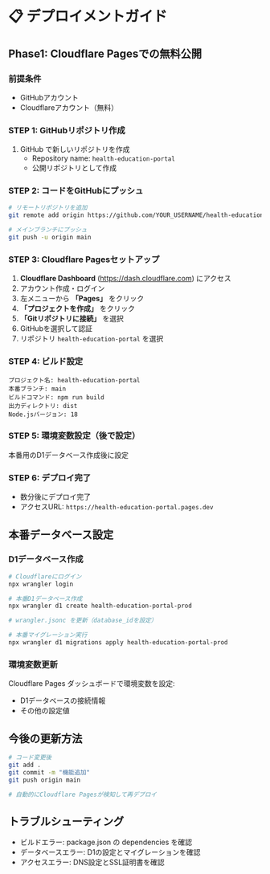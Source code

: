 # 📋 デプロイメントガイド

## Phase1: Cloudflare Pagesでの無料公開

### 前提条件
- GitHubアカウント
- Cloudflareアカウント（無料）

### STEP 1: GitHubリポジトリ作成
1. GitHub で新しいリポジトリを作成
   - Repository name: `health-education-portal`
   - 公開リポジトリとして作成

### STEP 2: コードをGitHubにプッシュ
```bash
# リモートリポジトリを追加
git remote add origin https://github.com/YOUR_USERNAME/health-education-portal.git

# メインブランチにプッシュ
git push -u origin main
```

### STEP 3: Cloudflare Pagesセットアップ
1. **Cloudflare Dashboard** (https://dash.cloudflare.com) にアクセス
2. アカウント作成・ログイン
3. 左メニューから **「Pages」** をクリック
4. **「プロジェクトを作成」** をクリック
5. **「Gitリポジトリに接続」** を選択
6. GitHubを選択して認証
7. リポジトリ `health-education-portal` を選択

### STEP 4: ビルド設定
```
プロジェクト名: health-education-portal
本番ブランチ: main
ビルドコマンド: npm run build
出力ディレクトリ: dist
Node.jsバージョン: 18
```

### STEP 5: 環境変数設定（後で設定）
本番用のD1データベース作成後に設定

### STEP 6: デプロイ完了
- 数分後にデプロイ完了
- アクセスURL: `https://health-education-portal.pages.dev`

## 本番データベース設定

### D1データベース作成
```bash
# Cloudflareにログイン
npx wrangler login

# 本番D1データベース作成
npx wrangler d1 create health-education-portal-prod

# wrangler.jsonc を更新（database_idを設定）

# 本番マイグレーション実行
npx wrangler d1 migrations apply health-education-portal-prod
```

### 環境変数更新
Cloudflare Pages ダッシュボードで環境変数を設定:
- D1データベースの接続情報
- その他の設定値

## 今後の更新方法
```bash
# コード変更後
git add .
git commit -m "機能追加"
git push origin main

# 自動的にCloudflare Pagesが検知して再デプロイ
```

## トラブルシューティング
- ビルドエラー: package.json の dependencies を確認
- データベースエラー: D1の設定とマイグレーションを確認
- アクセスエラー: DNS設定とSSL証明書を確認